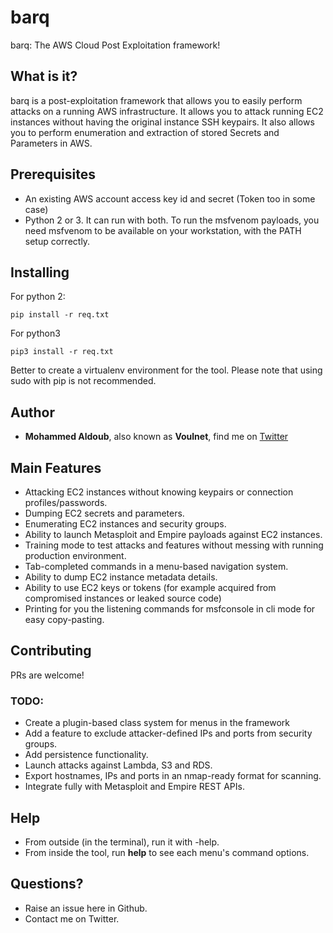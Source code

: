 # barq
barq: The AWS Cloud Post Exploitation framework!

## What is it?

barq is a post-exploitation framework that allows you to easily perform attacks on a running AWS infrastructure. It allows you to attack running EC2 instances without having the original instance SSH keypairs. It also allows you to perform enumeration and extraction of stored Secrets and Parameters in AWS.

## Prerequisites

- An existing AWS account access key id and secret (Token too in some case) 
- Python 2 or 3. It can run with both.
To run the msfvenom payloads, you need msfvenom to be available on your workstation, with the PATH setup correctly.

## Installing

For python 2:
```
pip install -r req.txt
```
For python3
```
pip3 install -r req.txt
```

Better to create a virtualenv environment for the tool. Please note that using sudo with pip is not recommended.

## Author

* **Mohammed Aldoub**, also known as **Voulnet**, find me on [Twitter](https://www.twitter.com/Voulnet)

## Main Features

- Attacking EC2 instances without knowing keypairs or connection profiles/passwords.
- Dumping EC2 secrets and parameters.
- Enumerating EC2 instances and security groups.
- Ability to launch Metasploit and Empire payloads against EC2 instances.
- Training mode to test attacks and features without messing with running production environment.
- Tab-completed commands in a menu-based navigation system.
- Ability to dump EC2 instance metadata details.
- Ability to use EC2 keys or tokens (for example acquired from compromised instances or leaked source code)
- Printing for you the listening commands for msfconsole in cli mode for easy copy-pasting.

## Contributing

PRs are welcome!

### TODO:

- Create a plugin-based class system for menus in the framework
- Add a feature to exclude attacker-defined IPs and ports from security groups.
- Add persistence functionality.
- Launch attacks against Lambda, S3 and RDS.
- Export hostnames, IPs and ports in an nmap-ready format for scanning.
- Integrate fully with Metasploit and Empire REST APIs.

## Help

- From outside (in the terminal), run it with -help.
- From inside the tool, run **help** to see each menu's command options.

## Questions?

- Raise an issue here in Github.
- Contact me on Twitter.
